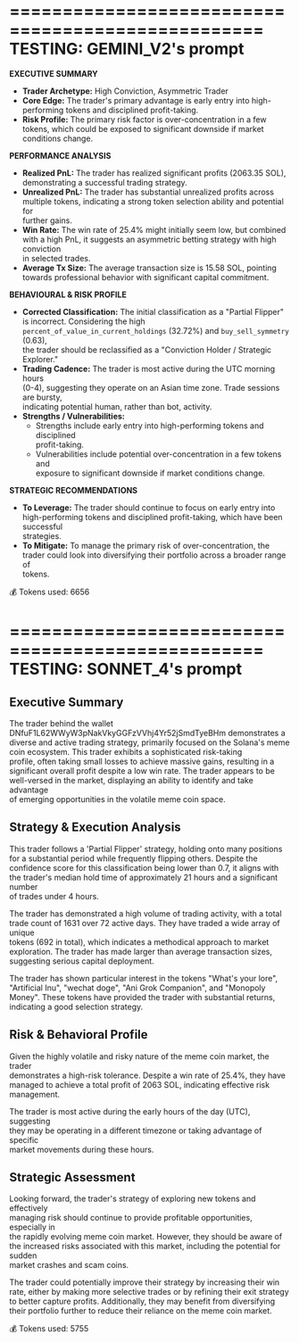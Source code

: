 ==================================================
  TESTING: GEMINI_V2's prompt
  ==================================================
  **EXECUTIVE SUMMARY**
  *   **Trader Archetype:** High Conviction, Asymmetric Trader
  *   **Core Edge:** The trader's primary advantage is early entry into
  high-performing tokens and disciplined profit-taking.
  *   **Risk Profile:** The primary risk factor is over-concentration in a few
  tokens, which could be exposed to significant downside if market conditions
  change.

  **PERFORMANCE ANALYSIS**
  *   **Realized PnL:** The trader has realized significant profits (2063.35 SOL),     
   demonstrating a successful trading strategy.
  *   **Unrealized PnL:** The trader has substantial unrealized profits across
  multiple tokens, indicating a strong token selection ability and potential for       
  further gains.
  *   **Win Rate:** The win rate of 25.4% might initially seem low, but combined       
  with a high PnL, it suggests an asymmetric betting strategy with high conviction     
   in selected trades.
  *   **Average Tx Size:** The average transaction size is 15.58 SOL, pointing
  towards professional behavior with significant capital commitment.

  **BEHAVIOURAL & RISK PROFILE**
  *   **Corrected Classification:** The initial classification as a "Partial
  Flipper" is incorrect. Considering the high
  `percent_of_value_in_current_holdings` (32.72%) and `buy_sell_symmetry` (0.63),      
  the trader should be reclassified as a "Conviction Holder / Strategic Explorer."     
  *   **Trading Cadence:** The trader is most active during the UTC morning hours      
  (0-4), suggesting they operate on an Asian time zone. Trade sessions are bursty,     
   indicating potential human, rather than bot, activity.
  *   **Strengths / Vulnerabilities:**
      * Strengths include early entry into high-performing tokens and disciplined      
  profit-taking.
      * Vulnerabilities include potential over-concentration in a few tokens and       
  exposure to significant downside if market conditions change.

  **STRATEGIC RECOMMENDATIONS**
  *   **To Leverage:** The trader should continue to focus on early entry into
  high-performing tokens and disciplined profit-taking, which have been successful     
   strategies.
  *   **To Mitigate:** To manage the primary risk of over-concentration, the
  trader could look into diversifying their portfolio across a broader range of        
  tokens.

  💰 Tokens used: 6656

  

  ==================================================
  TESTING: SONNET_4's prompt
  ==================================================
  ## Executive Summary

  The trader behind the wallet DNfuF1L62WWyW3pNakVkyGGFzVVhj4Yr52jSmdTyeBHm
  demonstrates a diverse and active trading strategy, primarily focused on the
  Solana's meme coin ecosystem. This trader exhibits a sophisticated risk-taking       
  profile, often taking small losses to achieve massive gains, resulting in a
  significant overall profit despite a low win rate. The trader appears to be
  well-versed in the market, displaying an ability to identify and take advantage      
  of emerging opportunities in the volatile meme coin space.

  ## Strategy & Execution Analysis

  This trader follows a 'Partial Flipper' strategy, holding onto many positions        
  for a substantial period while frequently flipping others. Despite the
  confidence score for this classification being lower than 0.7, it aligns with        
  the trader's median hold time of approximately 21 hours and a significant number     
   of trades under 4 hours.

  The trader has demonstrated a high volume of trading activity, with a total
  trade count of 1631 over 72 active days. They have traded a wide array of unique     
   tokens (692 in total), which indicates a methodical approach to market
  exploration. The trader has made larger than average transaction sizes,
  suggesting serious capital deployment.

  The trader has shown particular interest in the tokens "What's your lore",
  "Artificial Inu", "wechat doge", "Ani Grok Companion", and "Monopoly Money".
  These tokens have provided the trader with substantial returns, indicating a
  good selection strategy.

  ## Risk & Behavioral Profile

  Given the highly volatile and risky nature of the meme coin market, the trader       
  demonstrates a high-risk tolerance. Despite a win rate of 25.4%, they have
  managed to achieve a total profit of 2063 SOL, indicating effective risk
  management.

  The trader is most active during the early hours of the day (UTC), suggesting        
  they may be operating in a different timezone or taking advantage of specific        
  market movements during these hours.

  ## Strategic Assessment

  Looking forward, the trader's strategy of exploring new tokens and effectively       
  managing risk should continue to provide profitable opportunities, especially in     
   the rapidly evolving meme coin market. However, they should be aware of the
  increased risks associated with this market, including the potential for sudden      
  market crashes and scam coins.

  The trader could potentially improve their strategy by increasing their win
  rate, either by making more selective trades or by refining their exit strategy      
  to better capture profits. Additionally, they may benefit from diversifying
  their portfolio further to reduce their reliance on the meme coin market.

  💰 Tokens used: 5755
